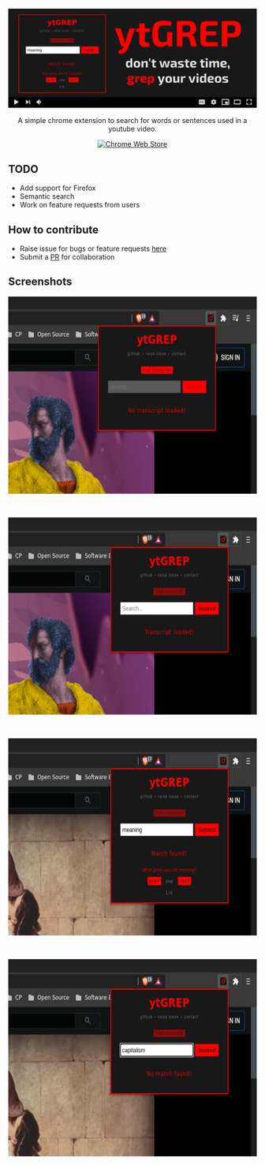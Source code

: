 <p align="center">
  <img src="./images/promotional/1400x560.png" alt="ytGREP:promotional">
</p>

<p align="center">A simple chrome extension to search for words or sentences used in a youtube video.<p>

<p align="center">
<a href="https://chrome.google.com/webstore/detail/ytgrep/fhbhmcchljbicaffpjnibgdphekbabbm" target="_blank"><img src="https://img.shields.io/chrome-web-store/v/fhbhmcchljbicaffpjnibgdphekbabbm?color=red" alt="Chrome Web Store"></a>
</p>

## TODO

- Add support for Firefox
- Semantic search
- Work on feature requests from users

## How to contribute

- Raise issue for bugs or feature requests [here](https://github.com/sr1jan/ytGREP/issues)
- Submit a [PR](https://github.com/sr1jan/ytGREP/pulls) for collaboration

## Screenshots

<p align="center">
  <img width="640" height="400" src="./images/screenshots/1.png" alt="ytGREP:Screenshot:notranscript">
</p>
<br>
<p align="center">
  <img width="640" height="400" src="./images/screenshots/2.png" alt="ytGREP:Screenshot:transcriptloaded">
</p>
<br>
<p align="center">
  <img width="640" height="400" src="./images/screenshots/3.png" alt="ytGREP:Screenshot:matchfound">
</p>
<br>
<p align="center">
  <img width="640" height="400" src="./images/screenshots/4.png" alt="ytGREP:Screenshot:nomatch">
</p>
<br>
